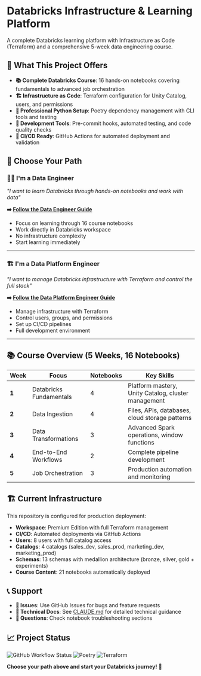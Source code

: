 # Databricks Infrastructure & Learning Platform

A complete Databricks learning platform with Infrastructure as Code (Terraform) and a comprehensive 5-week data engineering course.

## 🎯 What This Project Offers

- **📚 Complete Databricks Course**: 16 hands-on notebooks covering fundamentals to advanced job orchestration
- **🏗️ Infrastructure as Code**: Terraform configuration for Unity Catalog, users, and permissions
- **🐍 Professional Python Setup**: Poetry dependency management with CLI tools and testing
- **🔧 Development Tools**: Pre-commit hooks, automated testing, and code quality checks
- **🚀 CI/CD Ready**: GitHub Actions for automated deployment and validation

## 🚀 Choose Your Path

### 👨‍💻 I'm a Data Engineer
*"I want to learn Databricks through hands-on notebooks and work with data"*

**➡️ [Follow the Data Engineer Guide](./DataEngineer-readme.md)**

- Focus on learning through 16 course notebooks
- Work directly in Databricks workspace
- No infrastructure complexity
- Start learning immediately

---

### 🏗️ I'm a Data Platform Engineer  
*"I want to manage Databricks infrastructure with Terraform and control the full stack"*

**➡️ [Follow the Data Platform Engineer Guide](./DataPlatformEngineer-readme.md)**

- Manage infrastructure with Terraform
- Control users, groups, and permissions
- Set up CI/CD pipelines
- Full development environment

---

## 📚 Course Overview (5 Weeks, 16 Notebooks)

| Week | Focus | Notebooks | Key Skills |
|------|-------|-----------|------------|
| **1** | Databricks Fundamentals | 4 | Platform mastery, Unity Catalog, cluster management |
| **2** | Data Ingestion | 4 | Files, APIs, databases, cloud storage patterns |  
| **3** | Data Transformations | 3 | Advanced Spark operations, window functions |
| **4** | End-to-End Workflows | 2 | Complete pipeline development |
| **5** | Job Orchestration | 3 | Production automation and monitoring |

## 🏗️ Current Infrastructure

This repository is configured for production deployment:

- **Workspace**: Premium Edition with full Terraform management
- **CI/CD**: Automated deployments via GitHub Actions
- **Users**: 8 users with full catalog access
- **Catalogs**: 4 catalogs (sales_dev, sales_prod, marketing_dev, marketing_prod)
- **Schemas**: 13 schemas with medallion architecture (bronze, silver, gold + experiments)
- **Course Content**: 21 notebooks automatically deployed

## 📞 Support

- **🐛 Issues**: Use GitHub Issues for bugs and feature requests
- **📖 Technical Docs**: See [CLAUDE.md](./CLAUDE.md) for detailed technical guidance
- **💬 Questions**: Check notebook troubleshooting sections

## 📈 Project Status

![GitHub Workflow Status](https://img.shields.io/github/actions/workflow/status/chanukyapekala/databricks-infra/deploy.yml?branch=main)
![Poetry](https://img.shields.io/badge/dependency%20manager-poetry-blue)
![Terraform](https://img.shields.io/badge/infrastructure-terraform-purple)

**Choose your path above and start your Databricks journey!** 🚀